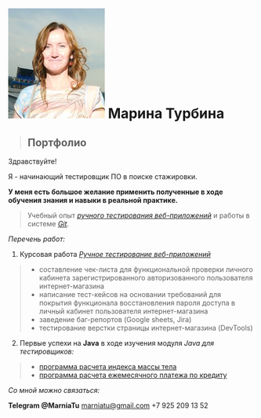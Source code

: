 # ![фото](img/my%20picture%20for%20resume%202023.png) Марина Турбина 


> ## Портфолио

Здравствуйте!

Я - начинающий тестировщик ПО в поиске стажировки. 

**У меня есть большое желание применить полученные в ходе обучения знания и навыки в реальной практике.**

>Учебный опыт *[ручного тестирования веб-приложений](https://disk.yandex.ru/i/TNV8udKzvAdOWw)* и работы в системе *[Git](https://disk.yandex.ru/i/zrxxqSmdFGgpCQ)*.

_Перечень работ:_

1. Курсовая работа *[Ручное тестирование веб-приложений](https://docs.google.com/spreadsheets/d/129ZklUHGfoxVvfxpeNTDUNB_1Vk2lwghwTz9D_hJTvQ/edit#gid=0)*

> - составление чек-листа для функциональной проверки личного кабинета зарегистрированного авторизованного пользователя интернет-магазина
> - написание тест-кейсов на основании требований для покрытия функционала восстановления пароля доступа в личный кабинет пользователя интернет-магазина
> - заведение баг-репортов (Google sheets, Jira)
> - тестирование верстки страницы интернет-магазина (DevTools)


2. Первые успехи на **Java** в ходе изучения модуля _Java для тестировщиков:_

> - [программа расчета индекса массы тела](https://github.com/MarniaTu/bodyMassIndex/tree/main/src)
> - [программа расчета ежемесячного платежа по кредиту](https://github.com/MarniaTu/CreditPaymentService/tree/main/src)



_Со мной можно связаться:_

**Telegram @MarniaTu**
marniatu@gmail.com
+7 925 209 13 52

